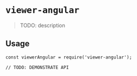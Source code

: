 # `viewer-angular`

> TODO: description

## Usage

```
const viewerAngular = require('viewer-angular');

// TODO: DEMONSTRATE API
```
